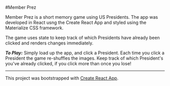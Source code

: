 #Member Prez

Member Prez is a short memory game using US Presidents. The app was developed in React usng the Create React App and styled using the Materialize CSS framework.

The game uses state to keep track of which Presidents have already been clicked and renders changes immediately. 

***To Play:***
Simply load up the app, and click a President. Each time you click a President the game re-shuffles the images. Keep track of which President's you've already clicked, if you click more than once you lose!

---
This project was bootstrapped with [Create React App](https://github.com/facebookincubator/create-react-app).
